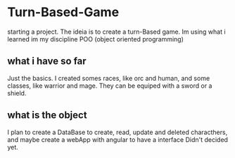# Turn-Based-Game
starting a project. The ideia is to create a turn-Based game. Im using what i learned im my discipline POO (object oriented programming) 

## what i have so far 
Just the basics. I created somes races, like orc and human, and some classes, like warrior and mage. They can be equiped with a sword or a shield. 

## what is the object 
I plan to create a DataBase to create, read, update and deleted characthers, and maybe create a webApp with angular to have a interface Didn't decided yet. 
